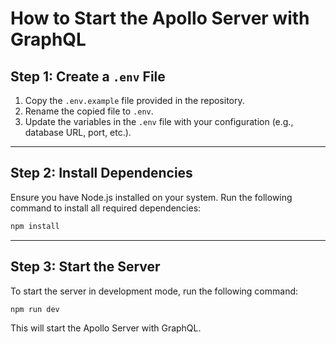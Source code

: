 # How to Start the Apollo Server with GraphQL

## Step 1: Create a `.env` File

1. Copy the `.env.example` file provided in the repository.
2. Rename the copied file to `.env`.
3. Update the variables in the `.env` file with your configuration (e.g., database URL, port, etc.).

---

## Step 2: Install Dependencies

Ensure you have Node.js installed on your system. Run the following command to install all required dependencies:

```bash
npm install
```

---

## Step 3: Start the Server

To start the server in development mode, run the following command:

```bash
npm run dev
```

This will start the Apollo Server with GraphQL.
